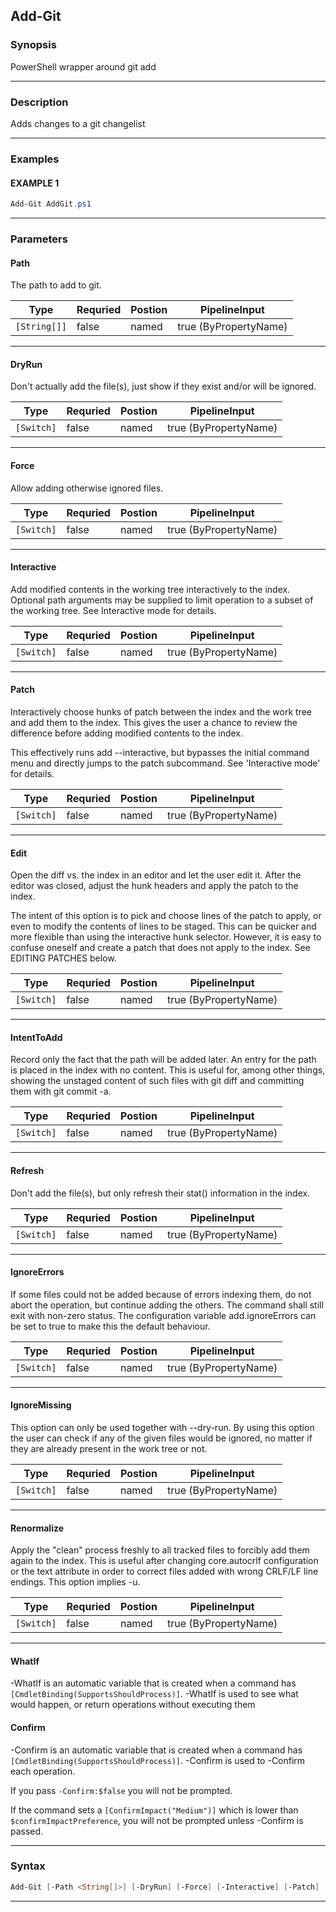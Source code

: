 
Add-Git
-------
### Synopsis
PowerShell wrapper around git add

---
### Description

Adds changes to a git changelist

---
### Examples
#### EXAMPLE 1
```PowerShell
Add-Git AddGit.ps1
```

---
### Parameters
#### **Path**

The path to add to git.



|Type            |Requried|Postion|PipelineInput        |
|----------------|--------|-------|---------------------|
|```[String[]]```|false   |named  |true (ByPropertyName)|
---
#### **DryRun**

Don't actually add the file(s), just show if they exist and/or will
be ignored.



|Type          |Requried|Postion|PipelineInput        |
|--------------|--------|-------|---------------------|
|```[Switch]```|false   |named  |true (ByPropertyName)|
---
#### **Force**

Allow adding otherwise ignored files.



|Type          |Requried|Postion|PipelineInput        |
|--------------|--------|-------|---------------------|
|```[Switch]```|false   |named  |true (ByPropertyName)|
---
#### **Interactive**

Add modified contents in the working tree interactively to
the index. Optional path arguments may be supplied to limit
operation to a subset of the working tree. See Interactive
mode for details.



|Type          |Requried|Postion|PipelineInput        |
|--------------|--------|-------|---------------------|
|```[Switch]```|false   |named  |true (ByPropertyName)|
---
#### **Patch**

Interactively choose hunks of patch between the index and the
work tree and add them to the index. This gives the user a chance
to review the difference before adding modified contents to the
index.

This effectively runs add --interactive, but bypasses the
initial command menu and directly jumps to the patch subcommand.
See 'Interactive mode' for details.



|Type          |Requried|Postion|PipelineInput        |
|--------------|--------|-------|---------------------|
|```[Switch]```|false   |named  |true (ByPropertyName)|
---
#### **Edit**

Open the diff vs. the index in an editor and let the user
edit it.  After the editor was closed, adjust the hunk headers
and apply the patch to the index.

The intent of this option is to pick and choose lines of the patch to
apply, or even to modify the contents of lines to be staged. This can be
quicker and more flexible than using the interactive hunk selector.
However, it is easy to confuse oneself and create a patch that does not
apply to the index. See EDITING PATCHES below.



|Type          |Requried|Postion|PipelineInput        |
|--------------|--------|-------|---------------------|
|```[Switch]```|false   |named  |true (ByPropertyName)|
---
#### **IntentToAdd**

Record only the fact that the path will be added later. An entry
for the path is placed in the index with no content. This is
useful for, among other things, showing the unstaged content of
such files with git diff and committing them with git commit
-a.



|Type          |Requried|Postion|PipelineInput        |
|--------------|--------|-------|---------------------|
|```[Switch]```|false   |named  |true (ByPropertyName)|
---
#### **Refresh**

Don't add the file(s), but only refresh their stat()
information in the index.



|Type          |Requried|Postion|PipelineInput        |
|--------------|--------|-------|---------------------|
|```[Switch]```|false   |named  |true (ByPropertyName)|
---
#### **IgnoreErrors**

If some files could not be added because of errors indexing
them, do not abort the operation, but continue adding the
others. The command shall still exit with non-zero status.
The configuration variable add.ignoreErrors can be set to
true to make this the default behaviour.



|Type          |Requried|Postion|PipelineInput        |
|--------------|--------|-------|---------------------|
|```[Switch]```|false   |named  |true (ByPropertyName)|
---
#### **IgnoreMissing**

This option can only be used together with --dry-run. By using
this option the user can check if any of the given files would
be ignored, no matter if they are already present in the work
tree or not.



|Type          |Requried|Postion|PipelineInput        |
|--------------|--------|-------|---------------------|
|```[Switch]```|false   |named  |true (ByPropertyName)|
---
#### **Renormalize**

Apply the "clean" process freshly to all tracked files to
forcibly add them again to the index.  This is useful after
changing core.autocrlf configuration or the text attribute
in order to correct files added with wrong CRLF/LF line endings.
This option implies -u.



|Type          |Requried|Postion|PipelineInput        |
|--------------|--------|-------|---------------------|
|```[Switch]```|false   |named  |true (ByPropertyName)|
---
#### **WhatIf**
-WhatIf is an automatic variable that is created when a command has ```[CmdletBinding(SupportsShouldProcess)]```.
-WhatIf is used to see what would happen, or return operations without executing them
#### **Confirm**
-Confirm is an automatic variable that is created when a command has ```[CmdletBinding(SupportsShouldProcess)]```.
-Confirm is used to -Confirm each operation.
    
If you pass ```-Confirm:$false``` you will not be prompted.
    
    
If the command sets a ```[ConfirmImpact("Medium")]``` which is lower than ```$confirmImpactPreference```, you will not be prompted unless -Confirm is passed.

---
### Syntax
```PowerShell
Add-Git [-Path <String[]>] [-DryRun] [-Force] [-Interactive] [-Patch] [-Edit] [-IntentToAdd] [-Refresh] [-IgnoreErrors] [-IgnoreMissing] [-Renormalize] [-WhatIf] [-Confirm] [<CommonParameters>]
```
---


